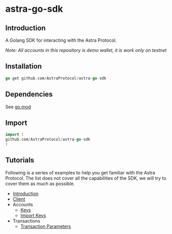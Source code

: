 # astra-go-sdk

## Introduction

A Golang SDK for interacting with the Astra Protocol.

*Note: All accounts in this repository is demo wallet, it is work only on testnet*

## Installation

```go
go get github.com/AstraProtocol/astra-go-sdk
```

## Dependencies

See [go.mod](./../go.mod)

## Import

```go
import (
github.com/AstraProtocol/astra-go-sdk
)
```

## Tutorials

Following is a series of examples to help you get familiar with the Astra Protocol. The list does not cover all the
capabilities of the SDK, we will try to cover them as much as possible.

* [Introduction](./intro.md)
* [Client](./client.md)
* Accounts
    * [Keys](./keys.md)
    * [Import Keys](./import_keys.md)
* Transactions
    * [Transaction Parameters](tutorials/docs/transactions/params.md)
